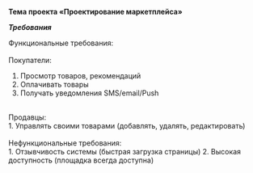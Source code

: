 ﻿**Тема проекта «Проектирование маркетплейса»**

***Требования***

Функциональные требования:
<br>
<br>
Покупатели:
<br>
1. Просмотр товаров, рекомендаций 
2. Оплачивать товары 
3. Получать уведомления SMS/email/Push
<br>
Продавцы:
<br>
1. Управлять своими товарами (добавлять, удалять, редактировать)
<br>
<br>
Нефункциональные требования:
<br> 
1. Отзывчивость системы (быстрая загрузка страницы)
2. Высокая доступность (площадка всегда доступна)